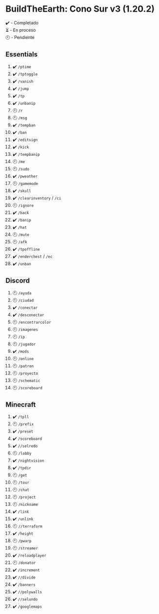 # BuildTheEarth: Cono Sur v3 (1.20.2)

✔️ - Completado  
⏳ - En proceso  
🕙 - Pendiente

## Essentials
1.  ✔️ `/ptime`
2. ✔️ `/tptoggle`
3. ✔️ `/vanish`
4. ✔️ `/jump`
5. ✔️ `/tp`
6. ✔️ `/unbanip`
7. 🕙 `/r`
8. 🕙 `/msg`
9. ✔️ `/tempban`
10. ✔️ `/ban`
11. ✔️ `/editsign`
12. ✔️ `/kick`
13. ✔️ `/tempbanip`
14. 🕙 `/me`
15. 🕙 `/sudo`
16. ✔️ `/pweather`
17. 🕙 `/gamemode`
18. ✔️ `/skull`
19. ✔️ `/clearinventory` / `/ci`
20. 🕙 `/ignore`
21. ✔️ `/back`
22. ✔️ `/banip`
23. ✔️ `/hat`
24. 🕙 `/mute`
25. 🕙 `/afk`
26. ✔️ `/tpoffline`
27. ✔️ `/enderchest` / `/ec`
28. ✔️ `/unban`

## Discord
1. 🕙 `/ayuda`
2. 🕙 `/ciudad`
3. ✔️ `/conectar`
4. ✔️ `/desconectar`
5. 🕙 `/encontrarcolor`
6. 🕙 `/imagenes`
7. 🕙 `/ip`
8. 🕙 `/jugador`
9. ✔️ `/mods`
10. 🕙 `/online`
11. 🕙 `/patron`
12. 🕙 `/proyecto`
13. 🕙 `/schematic`
14. 🕙 `/scoreboard`

## Minecraft
1. ✔️ `/tpll`
2. 🕙 `/prefix` 
3. ✔️ `/preset`
4. ✔️ `/scoreboard`
5. ✔️ `//selredo`
6. 🕙 `/lobby`
7. ✔️ `/nightvision`
8. ✔️ `/tpdir`
9. 🕙 `/get`
10. 🕙 `/tour`
11. 🕙 `/chat`
12. 🕙 `/project`
13. 🕙 `/nickname`
14. ✔️ `/link`
15. ✔️ `/unlink`
16. 🕙 `//terraform`
17. ✔️ `/height`
18. 🕙 `/pwarp`
19. 🕙 `/streamer`
20. ✔️ `/reloadplayer`
21. 🕙 `/donator`
22. ✔️ `/increment`
23. ✔️ `//divide`
24. ✔️ `/banners`
25. ✔️ `//polywalls`
26. ✔️ `//selundo`
27. ✔️ `/googlemaps`